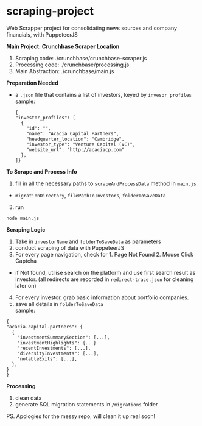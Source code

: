 # scraping-project
Web Scrapper project for consolidating news sources and company financials, with PuppeteerJS 


**Main Project: Crunchbase Scraper Location**
1. Scraping code: ./crunchbase/crunchbase-scraper.js
2. Processing code: ./crunchbase/processing.js
3. Main Abstraction: ./crunchbase/main.js




**Preparation Needed** 
- a `.json` file that contains a list of investors, keyed by `invesor_profiles`
  sample: 
  ```
  {
  "investor_profiles": [
    {
      "id": "",
      "name": "Acacia Capital Partners",
      "headquarter_location": "Cambridge",
      "investor_type": "Venture Capital (VC)",
      "website_url": "http://acaciacp.com"
    },
  ]}
  ```
  
 **To Scrape and Process Info** 
 1. fill in all the necessary paths to `scrapeAndProcessData` method in `main.js`
 - `migrationDirectory`, `filePathToInvestors`, `folderToSaveData`
 3. run  
 ``` 
 node main.js
 ```
  
 **Scraping Logic**
 1. Take in `investorName` and `folderToSaveData` as parameters 
 2. conduct scraping of data with PuppeteerJS 
 3. For every page navigation, check for 1. Page Not Found 2. Mouse Click Captcha
  - if Not found, utilise search on the platform and use first search result as investor. (all redirects are recorded in `redirect-trace.json` for cleaning later on)
4. For every investor, grab basic information about portfolio companies. 
5. save all details in `folderToSaveData`   
  sample: 
  ```
  {
  "acacia-capital-partners": {
    {
      "investmentSummarySection": [...],
      "investmentHighlights": {...}
      "recentInvestments": [...],
      "diversityInvestments": [...],
      "notableExits": [...],
    },
  }
  }
  ```
  **Processing**
  1. clean data 
  2. generate SQL migration statements in `/migrations` folder
  


PS. Apologies for the messy repo, will clean it up real soon!
